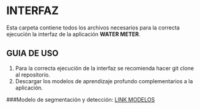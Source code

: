 # INTERFAZ
Esta carpeta contiene todos los archivos necesarios para la correcta ejecución la interfaz de la aplicación **WATER METER**.
## GUIA DE USO
1. Para la correcta ejecución de la interfaz se recomienda hacer git clone al repositorio.
2. Descargar los modelos de aprendizaje profundo complementarios a la aplicación.

###Modelo de segmentación y detección: [LINK MODELOS](https://drive.google.com/drive/folders/1-WFLHzTR1dka6NE3B_RX2ybUrJGjjaGC?usp=sharing)
